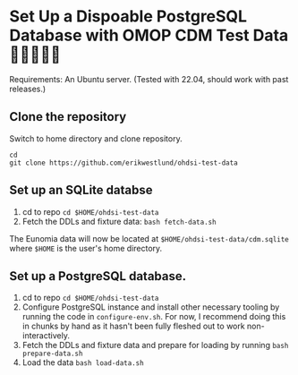 # Set Up a Dispoable PostgreSQL Database with OMOP CDM Test Data  🚀🧨🚀🧨🚀

Requirements: An Ubuntu server. (Tested with 22.04, should work with past releases.)

## Clone the repository

Switch to home directory and clone repository.

```
cd
git clone https://github.com/erikwestlund/ohdsi-test-data
```

## Set up an SQLite databse

1. cd to repo `cd $HOME/ohdsi-test-data`
2. Fetch the DDLs and fixture data: `bash fetch-data.sh`

The Eunomia data will now be located at `$HOME/ohdsi-test-data/cdm.sqlite` where `$HOME`
is the user's home directory.

## Set up a PostgreSQL database.

1. cd to repo `cd $HOME/ohdsi-test-data`
2. Configure PostgreSQL instance and install other necessary tooling by running the code in `configure-env.sh`. For now, I recommend doing this in chunks by hand as it hasn't been fully fleshed out to work non-interactively.
3. Fetch the DDLs and fixture data and prepare for loading by running `bash prepare-data.sh`
4. Load the data `bash load-data.sh`

